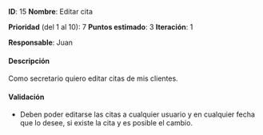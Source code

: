 **ID**: 15
**Nombre**: Editar cita

**Prioridad** (del 1 al 10): 7
**Puntos estimado**: 3
**Iteración**: 1

**Responsable**: Juan

#### Descripción
Como secretario quiero editar citas de mis clientes.

#### Validación
* Deben poder editarse las citas a cualquier usuario y en cualquier fecha que lo desee, si existe la cita y es posible el cambio.
